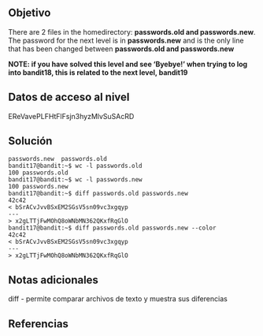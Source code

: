 ## Objetivo
There are 2 files in the homedirectory: **passwords.old and passwords.new**. The password for the next level is in **passwords.new** and is the only line that has been changed between **passwords.old and passwords.new**

**NOTE: if you have solved this level and see ‘Byebye!’ when trying to log into bandit18, this is related to the next level, bandit19**
## Datos de acceso al nivel
EReVavePLFHtFlFsjn3hyzMlvSuSAcRD
## Solución
```bandit17@bandit:~$ ls
passwords.new  passwords.old
bandit17@bandit:~$ wc -l passwords.old
100 passwords.old
bandit17@bandit:~$ wc -l passwords.new
100 passwords.new
bandit17@bandit:~$ diff passwords.old passwords.new
42c42
< bSrACvJvvBSxEM2SGsV5sn09vc3xgqyp
---
> x2gLTTjFwMOhQ8oWNbMN362QKxfRqGlO
bandit17@bandit:~$ diff passwords.old passwords.new --color
42c42
< bSrACvJvvBSxEM2SGsV5sn09vc3xgqyp
---
> x2gLTTjFwMOhQ8oWNbMN362QKxfRqGlO
```
## Notas adicionales
diff - permite comparar archivos de texto y muestra sus diferencias
## Referencias


